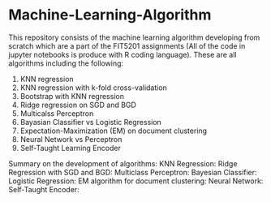 # Machine-Learning-Algorithm
This repository consists of the machine learning algorithm developing from scratch which are a part of the FIT5201 assignments (All of the code in jupyter notebooks is produce with R coding language).
These are all algorithms including the following:
1. KNN regression
2. KNN regression with k-fold cross-validation
3. Bootstrap with KNN regression
4. Ridge regression on SGD and BGD
5. Multicalss Perceptron
6. Bayasian Classifier vs Logistic Regression
7. Expectation-Maximization (EM) on document clustering
8. Neural Network vs Perceptron
9. Self-Taught Learning Encoder

Summary on the development of algorithms:
KNN Regression:
Ridge Regression with SGD and BGD:
Multiclass Perceptron:
Bayesian Classifier:
Logistic Regression:
EM algorithm for document clustering:
Neural Network:
Self-Taught Encoder:

